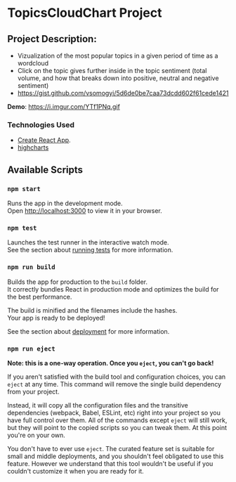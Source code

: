 #  TopicsCloudChart Project 


## Project Description: 
- Vizualization of the most popular topics in a given period of time as a wordcloud 
- Click on the topic gives further inside in the topic sentiment (total volume, and how that breaks down into positive, neutral and negative sentiment) 
- https://gist.github.com/vsomogyi/5d6de0be7caa73dcdd602f61cede1421


**Demo**: https://i.imgur.com/YTf1PNq.gif


### Technologies Used 
- [Create React App](https://github.com/facebook/create-react-app).
- [highcharts](https://www.highcharts.com/)


## Available Scripts

### `npm start`

Runs the app in the development mode.\
Open [http://localhost:3000](http://localhost:3000) to view it in your browser.


### `npm test`

Launches the test runner in the interactive watch mode.\
See the section about [running tests](https://facebook.github.io/create-react-app/docs/running-tests) for more information.

### `npm run build`

Builds the app for production to the `build` folder.\
It correctly bundles React in production mode and optimizes the build for the best performance.

The build is minified and the filenames include the hashes.\
Your app is ready to be deployed!

See the section about [deployment](https://facebook.github.io/create-react-app/docs/deployment) for more information.

### `npm run eject`

**Note: this is a one-way operation. Once you `eject`, you can't go back!**

If you aren't satisfied with the build tool and configuration choices, you can `eject` at any time. This command will remove the single build dependency from your project.

Instead, it will copy all the configuration files and the transitive dependencies (webpack, Babel, ESLint, etc) right into your project so you have full control over them. All of the commands except `eject` will still work, but they will point to the copied scripts so you can tweak them. At this point you're on your own.

You don't have to ever use `eject`. The curated feature set is suitable for small and middle deployments, and you shouldn't feel obligated to use this feature. However we understand that this tool wouldn't be useful if you couldn't customize it when you are ready for it.


